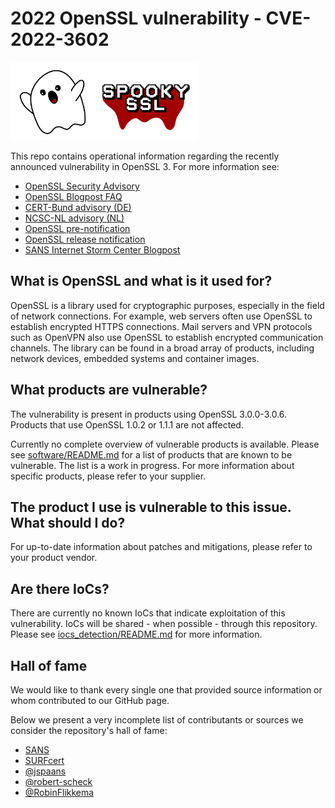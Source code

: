 # 2022 OpenSSL vulnerability - CVE-2022-3602

<img src="spooky.png" alt="Spooky SSL" width="300">

This repo contains operational information regarding the recently announced vulnerability in OpenSSL 3. For more information see:

- [OpenSSL Security Advisory](https://www.openssl.org/news/secadv/20221101.txt)
- [OpenSSL Blogpost FAQ](https://www.openssl.org/blog/blog/2022/11/01/email-address-overflows/)
- [CERT-Bund advisory (DE)](https://www.bsi.bund.de/SharedDocs/Cybersicherheitswarnungen/DE/2022/2022-267005-1032.html)
- [NCSC-NL advisory (NL)](https://www.ncsc.nl/actueel/advisory?id=NCSC-2022-0685)
- [OpenSSL pre-notification](https://mta.openssl.org/pipermail/openssl-announce/2022-October/000238.html)
- [OpenSSL release notification](https://mta.openssl.org/pipermail/openssl-announce/2022-November/000241.html)
- [SANS Internet Storm Center Blogpost](https://isc.sans.edu/forums/diary/Critical+OpenSSL+30+Update+Released+Patches+CVE20223786+CVE20223602/29208)


## What is OpenSSL and what is it used for?
OpenSSL is a library used for cryptographic purposes, especially in the field of network connections. For example, web servers often use OpenSSL to establish encrypted HTTPS connections. Mail servers and VPN protocols such as OpenVPN also use OpenSSL to establish encrypted communication channels. The library can be found in a broad array of products, including network devices, embedded systems and container images.

## What products are vulnerable?
The vulnerability is present in products using OpenSSL 3.0.0-3.0.6. Products that use OpenSSL 1.0.2 or 1.1.1 are not affected.

Currently no complete overview of vulnerable products is available. Please see [software/README.md](software/README.md) for a list of products that are known to be vulnerable. The list is a work in progress. For more information about specific products, please refer to your supplier.

## The product I use is vulnerable to this issue. What should I do?
For up-to-date information about patches and mitigations, please refer to your product vendor.

## Are there IoCs?
There are currently no known IoCs that indicate exploitation of this vulnerability. IoCs will be shared - when possible - through this repository. Please see [iocs_detection/README.md](iocs_detection/README.md) for more information.

## Hall of fame

We would like to thank every single one that provided source information or whom contributed to our GitHub page.

Below we present a very incomplete list of contributants or sources we consider the repository's hall of fame:

* [SANS](https://isc.sans.edu/diary/Upcoming+Critical+OpenSSL+Vulnerability+What+will+be+Affected/29192/)
* [SURFcert](https://wiki.surfnet.nl/pages/viewpage.action?pageId=11063492)
* [@jspaans](https://github.com/jspaans91)
* [@robert-scheck](https://github.com/robert-scheck)
* [@RobinFlikkema](https://github.com/RobinFlikkema)
